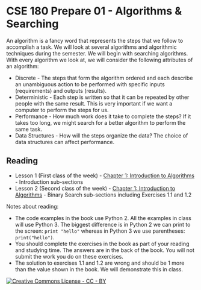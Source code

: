 # CSE 180 Prepare 01 - Algorithms & Searching

An algorithm is a fancy word that represents the steps that we follow to accomplish a task.  We will look at several algorithms and algorithmic techniques during the semester.  We will begin with searching algorithms.  With every algorithm we look at, we will consider the following attributes of an algorithm:

* Discrete - The steps that form the algorithm ordered and each describe an unambiguous action to be performed with specific inputs (requirements) and outputs (results). 
* Deterministic - Each step is written so that it can be repeated by other people with the same result.  This is very important if we want a computer to perform the steps for us.
* Performance - How much work does it take to complete the steps?  If it takes too long, we might search for a better algorithm to perform the same task.
* Data Structures - How will the steps organize the data?  The choice of data structures can affect performance.

## Reading

* Lesson 1 (First class of the week) - [Chapter 1: Introduction to Algorithms](https://learning.oreilly.com/library/view/grokking-algorithms/9781617292231/OEBPS/Text/kindle_split_007.html) - Introduction sub-sections
* Lesson 2 (Second class of the week) - [Chapter 1: Introduction to Algorithms](https://learning.oreilly.com/library/view/grokking-algorithms/9781617292231/OEBPS/Text/kindle_split_007.html) - Binary Search sub-sections including Exercises 1.1 and 1.2

Notes about reading:

* The code examples in the book use Python 2.  All the examples in class will use Python 3.  The biggest difference is in Python 2 we can print to the screen: `print "hello"` whereas in Python 3 we use parentheses: `print("hello")`.
* You should complete the exercises in the book as part of your reading and studying time.  The answers are in the back of the book.  You will not submit the work you do on these exercises.
* The solution to exercises 1.1 and 1.2 are wrong and should be 1 more than the value shown in the book.  We will demonstrate this in class.

[![Creative Commons License - CC - BY](https://i.creativecommons.org/l/by/4.0/88x31.png)](http://creativecommons.org/licenses/by/4.0/)
